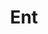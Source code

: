 ---
blog: https://blog.golang.org/gopher
codehost: https://github.com/https://github.com/ent/ent
logohandle: entgoio
sort: entgo
title: Ent
twitter: https://x.com/entgo_io
website: https://entgo.io/
---
